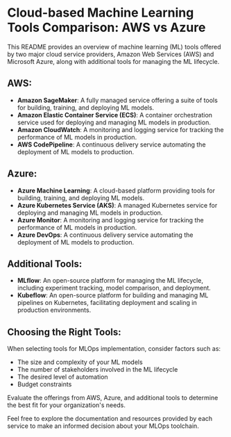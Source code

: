 # Cloud-based Machine Learning Tools Comparison: AWS vs Azure

This README provides an overview of machine learning (ML) tools offered by two major cloud service providers, Amazon Web Services (AWS) and Microsoft Azure, along with additional tools for managing the ML lifecycle.

## AWS:

- **Amazon SageMaker**: A fully managed service offering a suite of tools for building, training, and deploying ML models.
- **Amazon Elastic Container Service (ECS)**: A container orchestration service used for deploying and managing ML models in production.
- **Amazon CloudWatch**: A monitoring and logging service for tracking the performance of ML models in production.
- **AWS CodePipeline**: A continuous delivery service automating the deployment of ML models to production.

## Azure:

- **Azure Machine Learning**: A cloud-based platform providing tools for building, training, and deploying ML models.
- **Azure Kubernetes Service (AKS)**: A managed Kubernetes service for deploying and managing ML models in production.
- **Azure Monitor**: A monitoring and logging service for tracking the performance of ML models in production.
- **Azure DevOps**: A continuous delivery service automating the deployment of ML models to production.

## Additional Tools:

- **MLflow**: An open-source platform for managing the ML lifecycle, including experiment tracking, model comparison, and deployment.
- **Kubeflow**: An open-source platform for building and managing ML pipelines on Kubernetes, facilitating deployment and scaling in production environments.

## Choosing the Right Tools:

When selecting tools for MLOps implementation, consider factors such as:

- The size and complexity of your ML models
- The number of stakeholders involved in the ML lifecycle
- The desired level of automation
- Budget constraints

Evaluate the offerings from AWS, Azure, and additional tools to determine the best fit for your organization's needs.

Feel free to explore the documentation and resources provided by each service to make an informed decision about your MLOps toolchain.
